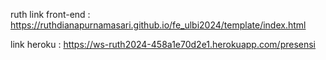 ruth
link front-end : https://ruthdianapurnamasari.github.io/fe_ulbi2024/template/index.html

link heroku : https://ws-ruth2024-458a1e70d2e1.herokuapp.com/presensi

